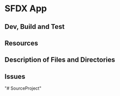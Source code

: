 # SFDX  App

## Dev, Build and Test


## Resources


## Description of Files and Directories


## Issues


"# SourceProject" 
